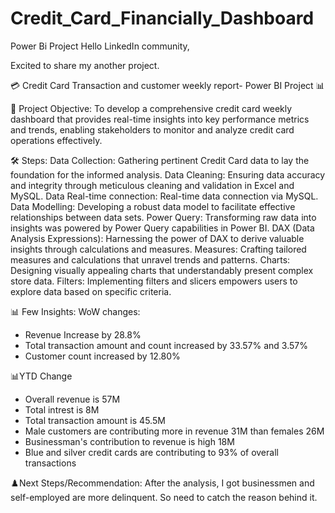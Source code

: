 # Credit_Card_Financially_Dashboard
Power Bi Project 
Hello LinkedIn community,

Excited to share my another project.

💳 Credit Card Transaction and customer weekly report- Power BI Project 📊

🎯 Project Objective:
To develop a comprehensive credit card weekly dashboard that provides real-time insights into key performance metrics and trends, enabling stakeholders to monitor and analyze credit card operations effectively.

🛠️ Steps:
Data Collection: Gathering pertinent Credit Card data to lay the foundation for the informed analysis.
Data Cleaning: Ensuring data accuracy and integrity through meticulous cleaning and validation in Excel and MySQL.
Data Real-time connection: Real-time data connection via MySQL. 
Data Modelling: Developing a robust data model to facilitate effective relationships between data sets.
Power Query: Transforming raw data into insights was powered by Power Query capabilities in Power BI.
DAX (Data Analysis Expressions): Harnessing the power of DAX to derive valuable insights through calculations and measures.
Measures: Crafting tailored measures and calculations that unravel trends and patterns.
Charts: Designing visually appealing charts that understandably present complex store data.
Filters: Implementing filters and slicers empowers users to explore data based on specific criteria.

📊 Few Insights:
WoW changes:
* Revenue Increase by 28.8%
* Total transaction amount and count increased by 33.57% and 3.57%
* Customer count increased by 12.80%

📊YTD Change
* Overall revenue is 57M
* Total intrest is 8M
* Total transaction amount is 45.5M
* Male customers are contributing more in revenue 31M than females 26M
* Businessman's contribution to revenue is high 18M
* Blue and silver credit cards are contributing to 93% of overall transactions


♟️Next Steps/Recommendation: After the analysis, I got businessmen and self-employed are more delinquent. So need to catch the reason behind it.


